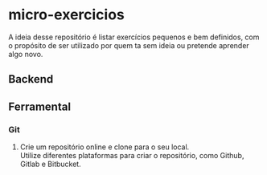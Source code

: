 # micro-exercicios

A ideia desse repositório é listar exercícios pequenos e bem definidos, com o propósito de ser utilizado por quem ta sem ideia ou pretende aprender algo novo.


## Backend

## Ferramental

### Git

1. Crie um repositório online e clone para o seu local.  
Utilize diferentes plataformas para criar o repositório, como Github, Gitlab e Bitbucket.
